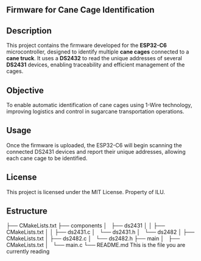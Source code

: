 ## Firmware for Cane Cage Identification

## Description
This project contains the firmware developed for the **ESP32-C6** microcontroller, designed to identify multiple **cane cages** connected to a **cane truck**. It uses a **DS2432** to read the unique addresses of several **DS2431** devices, enabling traceability and efficient management of the cages.

## Objective
To enable automatic identification of cane cages using 1-Wire technology, improving logistics and control in sugarcane transportation operations.

## Usage
Once the firmware is uploaded, the ESP32-C6 will begin scanning the connected DS2431 devices and report their unique addresses, allowing each cane cage to be identified.

## License
This project is licensed under the MIT License. Property of ILU.

## Estructure
├── CMakeLists.txt
├── components
│   ├── ds2431
│   │   ├── CMakeLists.txt
│   │   ├── ds2431.c
│       └── ds2431.h
│   └── ds2482
│       ├── CMakeLists.txt
│       ├── ds2482.c
│       └── ds2482.h
├── main
│   ├── CMakeLists.txt
│   └── main.c
└── README.md                  This is the file you are currently reading

